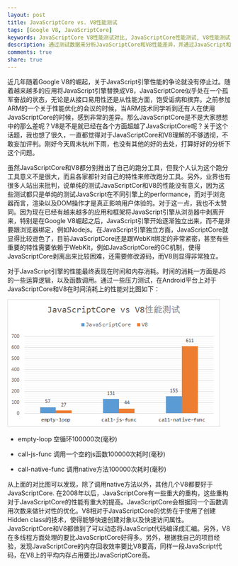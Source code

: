 ```yaml
---
layout: post
title: JavaScriptCore vs. V8性能测试
tags: [Google V8, JavaScriptCore]
keywords: JavaScriptCore V8性能测试对比, JavaScriptCore性能测试, V8性能测试
description: 通过测试数据来分析JavaScriptCore和V8性能差异，并通过JavaScript和V8的具体内部实现原理来讲解二者之间性能差异的原因
comments: true
share: true
---
```


近几年随着Google V8的崛起，关于JavaScript引擎性能的争论就没有停止过。随着越来越多的应用将JavaScript引擎替换成V8，JavaScriptCore似乎处在一个孤军奋战的状态，无论是从接口易用性还是从性能方面，饱受诟病和摈弃。之前参加ARM的一个关于性能优化的会议的时候，当ARM技术同学听到还有人在使用JavaScriptCore的时候，感到非常的差异。那么JavaScriptCore是不是大家想想中的那么差呢？V8是不是就已经在各个方面超越了JavaScriptCore呢？关于这个话题，我也想了很久，一直都觉得对于JavaScriptCore和V8理解的不够透彻，不敢妄加评判。刚好今天周末杭州下雨，也没有其他的好的去处，打算好好的分析下这个问题。

虽然JavaScriptCore和V8都分别推出了自己的跑分工具，但我个人认为这个跑分工具意义不是很大，而且各家都针对自己的特性来修改跑分工具。另外，业界也有很多人站出来批判，说单纯的测试JavaScriptCor和V8的性能没有意义，因为这些测试都只是单纯的测试JavaScript在不同引擎上的performance，而对于浏览器而言，渲染以及DOM操作才是真正影响用户体验的。对于这一点，我也不太赞同。因为现在已经有越来越多的应用和框架将JavaScript引擎从浏览器中剥离开来，特别是在Google V8崛起之后，JavaScript引擎开始逐渐独立出来，而不是非要跟浏览器绑定，例如Nodejs。在JavaScript引擎独立方面，JavaScriptCore就显得比较逊色了，目前JavaScriptCore还是跟WebKit绑定的非常紧密，甚至有些重要的特性需要依赖于WebKit，例如JavaScriptCore的GC机制，使得JavaScriptCore剥离出来比较困难，还需要修改源码，而V8则显得非常独立。

对于JavaScript引擎的性能最终表现在时间和内存消耗。时间的消耗一方面是JS的一些运算逻辑，以及函数调用。通过一些压力测试，在Android平台上对于JavaScriptCore和V8在时间消耗上的性能对比图如下：   


 ![Alt text](/images/jsc-v8-performance.png)

* empty-loop
空循环100000次(毫秒)

* call-js-func
调用一个空的js函数100000次耗时(毫秒)

* call-native-func
调用native方法100000次耗时(毫秒)

从上面的对比图可以发现，除了调用native方法以外，其他几个V8都要好于JavaScriptCore. 在2008年以后，JavaScriptCore有一些重大的重构，这些重构对于JavaScriptCore的性能有重大的提高。JavaScriptCore会根据同一个函数调用次数来做针对性的优化。V8相对于JavaScriptCore的优势在于使用了创建Hidden class的技术，使得能够快速创建对象以及快速访问属性。JavaScriptCore和V8都做到了可以动态将JavaScript代码编译成汇编。另外，V8在多线程方面处理的要比JavaScriptCore好得多。另外，根据我自己的项目经验，发现JavaScriptCore的内存回收效率要比V8要高，同样一段JavaScript代码，在V8上的平均内存占用要比JavaScriptCore高。

